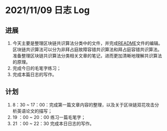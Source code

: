 # 2021/11/09 日志 Log

## 进展

1. 今天主要是整理区块链共识算法分类中的文件，并完成[README](../Blockchain_Consensus_Category/README.md)文件的编辑。区块链共识算法可以分为非拜占庭故障容错共识算法和拜占庭容错共识算法。准备整理区块链共识算法分类相关文章的笔记，进而更加清晰地理解共识算法的原理。
3. 完成今日的毛笔字练习；
4. 完成本篇日志的写作。

## 计划

1. 8：30 ~ 17：00：完成第一篇文章内容的整理，以及关于区块链双花攻击分析英语论文的描写；
2. 19 ：00 ~ 20：00 练习一篇毛笔字；
3. 21 ：00 ~ 22：30 完成本日日志的写作。
